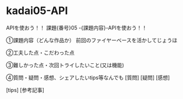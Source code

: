 # kadai05-API
APIを使おう！！
課題{番号}05 -{課題内容}-APIを使おう！！

①課題内容（どんな作品か）
前回のファイヤーベースを活かしてじょうほ

②工夫した点・こだわった点


③難しかった点・次回トライしたいこと(又は機能)


④質問・疑問・感想、シェアしたいtips等なんでも
[質問]
[疑問]
[感想]

[tips]
[参考記事]
